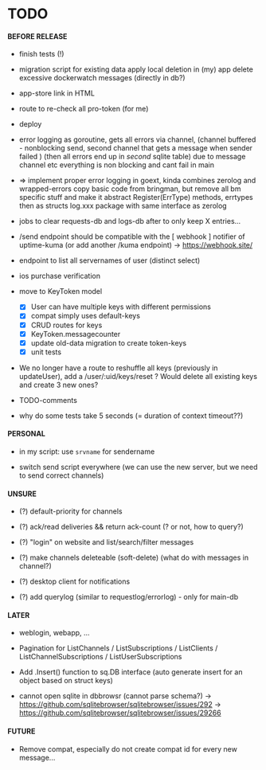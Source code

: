 

  TODO
========


#### BEFORE RELEASE

 - finish tests (!)

 - migration script for existing data
   apply local deletion in (my) app
   delete excessive dockerwatch messages (directly in db?)

 - app-store link in HTML

 - route to re-check all pro-token (for me)

 - deploy

 - error logging as goroutine, gets all errors via channel,
   (channel buffered - nonblocking send, second channel that gets a message when sender failed )
   (then all errors end up in _second_ sqlite table)
   due to message channel etc everything is non blocking and cant fail in main

 - => implement proper error logging in goext, kinda combines zerolog and wrapped-errors
      copy basic code from bringman, but remove all bm specific stuff and make it abstract
      Register(ErrType) methods, errtypes then as structs
      log.xxx package with same interface as zerolog
      
 - jobs to clear requests-db and logs-db after to only keep X entries...

 - /send endpoint should be compatible with the [ webhook ] notifier of uptime-kuma
   (or add another /kuma endpoint)
   -> https://webhook.site/

 - endpoint to list all servernames of user (distinct select)

 - ios purchase verification

 - move to KeyToken model
     * [X] User can have multiple keys with different permissions
     * [X] compat simply uses default-keys
     * [X] CRUD routes for keys
     * [X] KeyToken.messagecounter
     * [x] update old-data migration to create token-keys
     * [x] unit tests

 - We no longer have a route to reshuffle all keys (previously in updateUser), add a /user/:uid/keys/reset ?
   Would delete all existing keys and create 3 new ones?

 - TODO-comments

 - why do some tests take 5 seconds (= duration of context timeout??)

#### PERSONAL

 - in my script: use `srvname` for sendername

 - switch send script everywhere (we can use the new server, but we need to send correct channels)

#### UNSURE

 - (?) default-priority for channels

 - (?) ack/read deliveries && return ack-count  (? or not, how to query?)

 - (?) "login" on website and list/search/filter messages

 - (?) make channels deleteable (soft-delete) (what do with messages in channel?)

 - (?) desktop client for notifications

- (?) add querylog (similar to requestlog/errorlog) - only for main-db

#### LATER

 - weblogin, webapp, ...

 - Pagination for ListChannels / ListSubscriptions / ListClients / ListChannelSubscriptions / ListUserSubscriptions

 - Add .Insert() function to sq.DB interface (auto generate insert for an object based on struct keys)

 - cannot open sqlite in dbbrowsr (cannot parse schema?)
   -> https://github.com/sqlitebrowser/sqlitebrowser/issues/292 -> https://github.com/sqlitebrowser/sqlitebrowser/issues/29266

#### FUTURE

 - Remove compat, especially do not create compat id for every new message...
